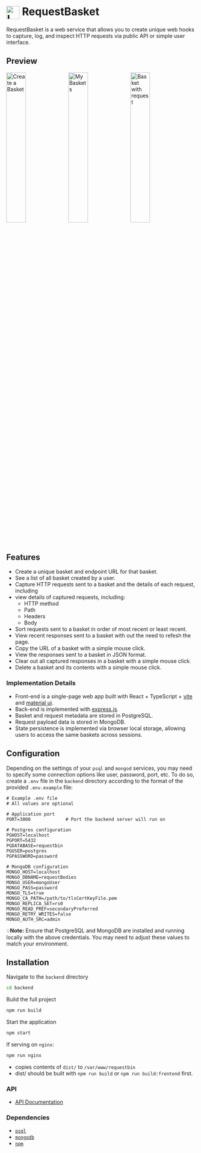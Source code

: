 # <img align="center" src="frontend/public/Logo_Icon_100x100.png" alt="Logo" width="35" height="35"/> RequestBasket

RequestBasket is a web service that allows you to create unique web hooks to capture, log, and inspect HTTP requests via public API or simple user interface.

## Preview

<img src="assets/create_basket.png" alt="Create a Basket" width="32%"/> <img src="assets/my_baskets.png" alt="My Baskets" width="32%"/> <img src="assets/basket_request_json.png" alt="Basket with request" width="32%"/>

## Features

- Create a unique basket and endpoint URL for that basket.
- See a list of all basket created by a user.
- Capture HTTP requests sent to a basket and the details of each request, including
- view details of captured requests, including:
  - HTTP method
  - Path
  - Headers
  - Body
- Sort requests sent to a basket in order of most recent or least recent.
- View recent responses sent to a basket with out the need to refesh the page.
- Copy the URL of a basket with a simple mouse click.
- View the responses sent to a basket in JSON format.
- Clear out all captured responses in a basket with a simple mouse click.
- Delete a basket and its contents with a simple mouse click.

### Implementation Details

- Front-end is a single-page web app built with React + TypeScript + [vite](https://vite.dev/) and [material ui](https://mui.com/).
- Back-end is implemented with [express.js](https://expressjs.com/).
- Basket and request metadata are stored in PostgreSQL.
- Request payload data is stored in MongoDB.
- State persistence is implemented via browser local storage, allowing users to access the same baskets across sessions.

## Configuration

Depending on the settings of your `psql` and `mongod` services, you may need to specify some connection options like user, password, port, etc.
To do so, create a `.env` file in the `backend` directory according to the format of the provided `.env.example` file:

```env
# Example .env file
# All values are optional

# Application port
PORT=3000             # Port the backend server will run on

# Postgres configuration
PGHOST=localhost
PGPORT=5432
PGDATABASE=requestbin
PGUSER=postgres
PGPASSWORD=password

# MongoDB configuration
MONGO_HOST=localhost
MONGO_DBNAME=requestBodies
MONGO_USER=mongoUser
MONGO_PASS=password
MONGO_TLS=true
MONGO_CA_PATH=/path/to/tlsCertKeyFile.pem
MONGO_REPLICA_SET=rs0
MONGO_READ_PREF=secondaryPreferred
MONGO_RETRY_WRITES=false
MONGO_AUTH_SRC=admin

```

💡**Note:** Ensure that PostgreSQL and MongoDB are installed and running locally with the above credentials. You may need to adjust these values to match your environment.

## Installation

Navigate to the `backend` directory

```bash
cd backend
```

Build the full project

```bash
npm run build
```

Start the application

```bash
npm start
```

If serving on `nginx`:

```bash
npm run nginx
```

- copies contents of `dist/` to `/var/www/requestbin`
- dist/ should be built with `npm run build` or `npm run build:frontend` first.

### API

- [API Documentation](https://github.com/dom-and-the-night-owls/requestbin/wiki/API-Documentation)

### Dependencies

- [`psql`](https://www.postgresql.org/download/)
- [`mongodb`](https://www.mongodb.com/docs/manual/administration/install-community/)
- [`npm`](https://github.com/npm/cli)
